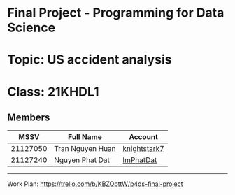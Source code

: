 
# Final Project - Programming for Data Science
# Topic: US accident analysis
# Class: 21KHDL1

## Members

| MSSV     | Full Name        | Account                                         |
| -------- | ---------------- | ----------------------------------------------- |
| 21127050 | Tran Nguyen Huan | [knightstark7](https://github.com/knightstark7) |
| 21127240 | Nguyen Phat Dat  | [ImPhatDat](https://github.com/ImPhatDat)       |

---

Work Plan: https://trello.com/b/KBZQpttW/p4ds-final-project
